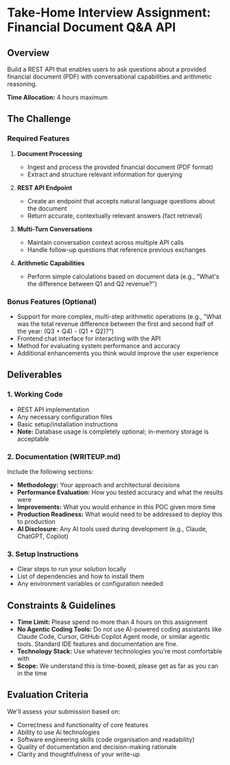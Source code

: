 # Take-Home Interview Assignment: Financial Document Q&A API

## Overview

Build a REST API that enables users to ask questions about a provided financial document (PDF) with conversational capabilities and arithmetic reasoning.

**Time Allocation:** 4 hours maximum

## The Challenge

### Required Features

1. **Document Processing**

   - Ingest and process the provided financial document (PDF format)
   - Extract and structure relevant information for querying

2. **REST API Endpoint**

   - Create an endpoint that accepts natural language questions about the document
   - Return accurate, contextually relevant answers (fact retrieval)

3. **Multi-Turn Conversations**

   - Maintain conversation context across multiple API calls
   - Handle follow-up questions that reference previous exchanges

4. **Arithmetic Capabilities**
   - Perform simple calculations based on document data (e.g., "What's the difference between Q1 and Q2 revenue?")

### Bonus Features (Optional)

- Support for more complex, multi-step arithmetic operations (e.g., "What was the total revenue difference between the first and second half of the year: (Q3 + Q4) - (Q1 + Q2)?")
- Frontend chat interface for interacting with the API
- Method for evaluating system performance and accuracy
- Additional enhancements you think would improve the user experience

## Deliverables

### 1. Working Code

- REST API implementation
- Any necessary configuration files
- Basic setup/installation instructions
- **Note:** Database usage is completely optional; in-memory storage is acceptable

### 2. Documentation (WRITEUP.md)

Include the following sections:

- **Methodology:** Your approach and architectural decisions
- **Performance Evaluation:** How you tested accuracy and what the results were
- **Improvements:** What you would enhance in this POC given more time
- **Production Readiness:** What would need to be addressed to deploy this to production
- **AI Disclosure:** Any AI tools used during development (e.g., Claude, ChatGPT, Copilot)

### 3. Setup Instructions

- Clear steps to run your solution locally
- List of dependencies and how to install them
- Any environment variables or configuration needed

## Constraints & Guidelines

- **Time Limit:** Please spend no more than 4 hours on this assignment
- **No Agentic Coding Tools:** Do not use AI-powered coding assistants like Claude Code, Cursor, GitHub Copilot Agent mode, or similar agentic tools. Standard IDE features and documentation are fine.
- **Technology Stack:** Use whatever technologies you're most comfortable with
- **Scope:** We understand this is time-boxed, please get as far as you can in the time

## Evaluation Criteria

We'll assess your submission based on:

- Correctness and functionality of core features
- Ability to use Ai technologies
- Software engineering skills (code organisation and readability)
- Quality of documentation and decision-making rationale
- Clarity and thoughtfulness of your write-up

